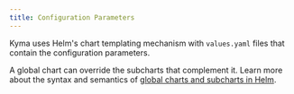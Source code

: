 ```yaml
---
title: Configuration Parameters
---
```


Kyma uses Helm's chart templating mechanism with `values.yaml` files that contain the configuration parameters.

A global chart can override the subcharts that complement it. Learn more about the syntax and semantics of [global charts and subcharts in Helm](https://helm.sh/docs/chart_template_guide/subcharts_and_globals/).
